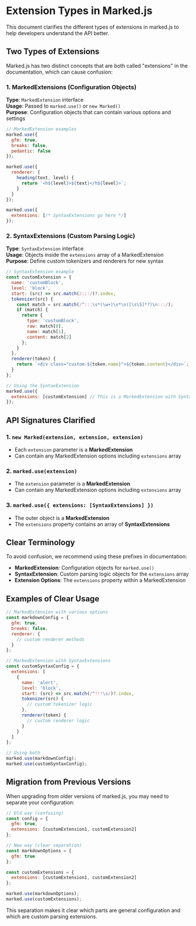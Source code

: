 # Extension Types in Marked.js

This document clarifies the different types of extensions in marked.js to help developers understand the API better.

## Two Types of Extensions

Marked.js has two distinct concepts that are both called "extensions" in the documentation, which can cause confusion:

### 1. MarkedExtensions (Configuration Objects)

**Type**: `MarkedExtension` interface  
**Usage**: Passed to `marked.use()` or `new Marked()`  
**Purpose**: Configuration objects that can contain various options and settings

```javascript
// MarkedExtension examples
marked.use({
  gfm: true,
  breaks: false,
  pedantic: false
});

marked.use({
  renderer: {
    heading(text, level) {
      return `<h${level}>${text}</h${level}>`;
    }
  }
});

marked.use({
  extensions: [/* SyntaxExtensions go here */]
});
```

### 2. SyntaxExtensions (Custom Parsing Logic)

**Type**: `SyntaxExtension` interface  
**Usage**: Objects inside the `extensions` array of a MarkedExtension  
**Purpose**: Define custom tokenizers and renderers for new syntax

```javascript
// SyntaxExtension example
const customExtension = {
  name: 'customBlock',
  level: 'block',
  start: (src) => src.match(/:::/)?.index,
  tokenizer(src) {
    const match = src.match(/^:::\s*(\w+)\s*\n([\s\S]*?)\n:::/);
    if (match) {
      return {
        type: 'customBlock',
        raw: match[0],
        name: match[1],
        content: match[2]
      };
    }
  },
  renderer(token) {
    return `<div class="custom-${token.name}">${token.content}</div>`;
  }
};

// Using the SyntaxExtension
marked.use({
  extensions: [customExtension] // This is a MarkedExtension with SyntaxExtensions
});
```

## API Signatures Clarified

### 1. `new Marked(extension, extension, extension)`
- Each `extension` parameter is a **MarkedExtension**
- Can contain any MarkedExtension options including `extensions` array

### 2. `marked.use(extension)`
- The `extension` parameter is a **MarkedExtension**
- Can contain any MarkedExtension options including `extensions` array

### 3. `marked.use({ extensions: [SyntaxExtensions] })`
- The outer object is a **MarkedExtension**
- The `extensions` property contains an array of **SyntaxExtensions**

## Clear Terminology

To avoid confusion, we recommend using these prefixes in documentation:

- **MarkedExtension**: Configuration objects for `marked.use()`
- **SyntaxExtension**: Custom parsing logic objects for the `extensions` array
- **Extension Options**: The `extensions` property within a MarkedExtension

## Examples of Clear Usage

```javascript
// MarkedExtension with various options
const markdownConfig = {
  gfm: true,
  breaks: false,
  renderer: {
    // custom renderer methods
  }
};

// MarkedExtension with SyntaxExtensions
const customSyntaxConfig = {
  extensions: [
    {
      name: 'alert',
      level: 'block',
      start: (src) => src.match(/^!!!\s/)?.index,
      tokenizer(src) {
        // custom tokenizer logic
      },
      renderer(token) {
        // custom renderer logic
      }
    }
  ]
};

// Using both
marked.use(markdownConfig);
marked.use(customSyntaxConfig);
```

## Migration from Previous Versions

When upgrading from older versions of marked.js, you may need to separate your configuration:

```javascript
// Old way (confusing)
const config = {
  gfm: true,
  extensions: [customExtension1, customExtension2]
};

// New way (clear separation)
const markdownOptions = {
  gfm: true
};

const customExtensions = {
  extensions: [customExtension1, customExtension2]
};

marked.use(markdownOptions);
marked.use(customExtensions);
```

This separation makes it clear which parts are general configuration and which are custom parsing extensions.
